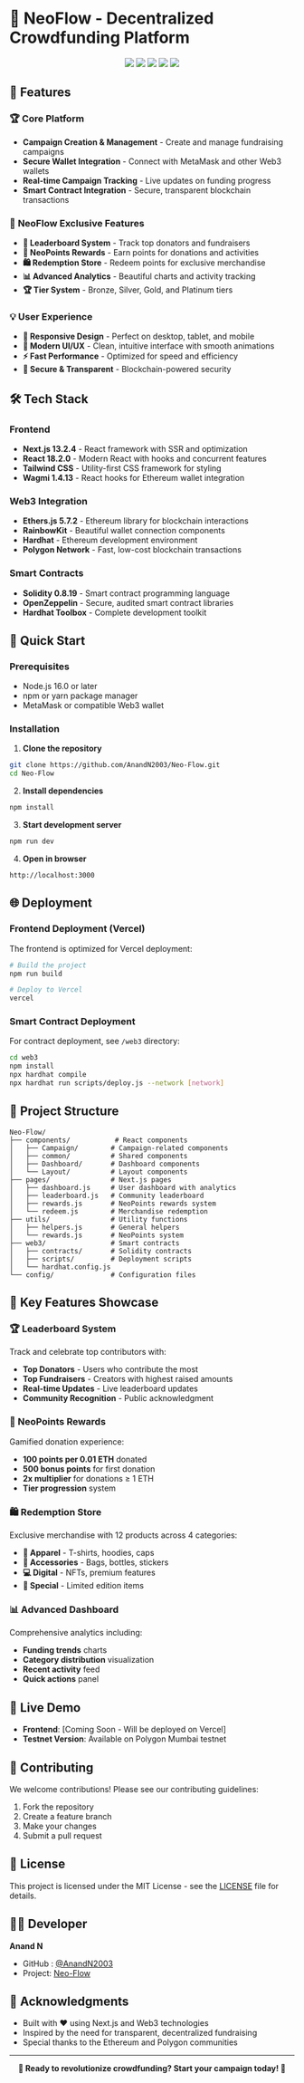 # 🚀 NeoFlow - Decentralized Crowdfunding Platform

<div align="center">
  <img src="https://img.shields.io/badge/Next.js-13.2.4-black?style=for-the-badge&logo=next.js"/>
  <img src="https://img.shields.io/badge/React-18.2.0-blue?style=for-the-badge&logo=react"/>
  <img src="https://img.shields.io/badge/Tailwind-CSS-38B2AC?style=for-the-badge&logo=tailwind-css"/>
  <img src="https://img.shields.io/badge/Web3-Ethereum-627EEA?style=for-the-badge&logo=ethereum"/>
  <img src="https://img.shields.io/badge/Wagmi-1.4.13-FF6B35?style=for-the-badge"/>
</div>

## 🌟 Features

### 🏆 **Core Platform**
- **Campaign Creation & Management** - Create and manage fundraising campaigns
- **Secure Wallet Integration** - Connect with MetaMask and other Web3 wallets
- **Real-time Campaign Tracking** - Live updates on funding progress
- **Smart Contract Integration** - Secure, transparent blockchain transactions

### 🎯 **NeoFlow Exclusive Features**
- **🏅 Leaderboard System** - Track top donators and fundraisers
- **🎁 NeoPoints Rewards** - Earn points for donations and activities
- **🛍️ Redemption Store** - Redeem points for exclusive merchandise
- **📊 Advanced Analytics** - Beautiful charts and activity tracking
- **🏆 Tier System** - Bronze, Silver, Gold, and Platinum tiers

### 💡 **User Experience**
- **📱 Responsive Design** - Perfect on desktop, tablet, and mobile
- **🎨 Modern UI/UX** - Clean, intuitive interface with smooth animations
- **⚡ Fast Performance** - Optimized for speed and efficiency
- **🔐 Secure & Transparent** - Blockchain-powered security

## 🛠️ Tech Stack

### **Frontend**
- **Next.js 13.2.4** - React framework with SSR and optimization
- **React 18.2.0** - Modern React with hooks and concurrent features
- **Tailwind CSS** - Utility-first CSS framework for styling
- **Wagmi 1.4.13** - React hooks for Ethereum wallet integration

### **Web3 Integration**
- **Ethers.js 5.7.2** - Ethereum library for blockchain interactions
- **RainbowKit** - Beautiful wallet connection components
- **Hardhat** - Ethereum development environment
- **Polygon Network** - Fast, low-cost blockchain transactions

### **Smart Contracts**
- **Solidity 0.8.19** - Smart contract programming language
- **OpenZeppelin** - Secure, audited smart contract libraries
- **Hardhat Toolbox** - Complete development toolkit

## 🚀 Quick Start

### Prerequisites
- Node.js 16.0 or later
- npm or yarn package manager
- MetaMask or compatible Web3 wallet

### Installation

1. **Clone the repository**
```bash
git clone https://github.com/AnandN2003/Neo-Flow.git
cd Neo-Flow
```

2. **Install dependencies**
```bash
npm install
```

3. **Start development server**
```bash
npm run dev
```

4. **Open in browser**
```
http://localhost:3000
```

## 🌐 Deployment

### Frontend Deployment (Vercel)
The frontend is optimized for Vercel deployment:

```bash
# Build the project
npm run build

# Deploy to Vercel
vercel
```

### Smart Contract Deployment
For contract deployment, see `/web3` directory:

```bash
cd web3
npm install
npx hardhat compile
npx hardhat run scripts/deploy.js --network [network]
```

## 📁 Project Structure

```
Neo-Flow/
├── components/           # React components
│   ├── Campaign/        # Campaign-related components
│   ├── common/          # Shared components
│   ├── Dashboard/       # Dashboard components
│   └── Layout/          # Layout components
├── pages/               # Next.js pages
│   ├── dashboard.js     # User dashboard with analytics
│   ├── leaderboard.js   # Community leaderboard
│   ├── rewards.js       # NeoPoints rewards system
│   └── redeem.js        # Merchandise redemption
├── utils/               # Utility functions
│   ├── helpers.js       # General helpers
│   └── rewards.js       # NeoPoints system
├── web3/                # Smart contracts
│   ├── contracts/       # Solidity contracts
│   ├── scripts/         # Deployment scripts
│   └── hardhat.config.js
└── config/              # Configuration files
```

## 🎨 Key Features Showcase

### 🏆 Leaderboard System
Track and celebrate top contributors with:
- **Top Donators** - Users who contribute the most
- **Top Fundraisers** - Creators with highest raised amounts
- **Real-time Updates** - Live leaderboard updates
- **Community Recognition** - Public acknowledgment

### 🎁 NeoPoints Rewards
Gamified donation experience:
- **100 points per 0.01 ETH** donated
- **500 bonus points** for first donation
- **2x multiplier** for donations ≥ 1 ETH
- **Tier progression** system

### 🛍️ Redemption Store
Exclusive merchandise with 12 products across 4 categories:
- **👕 Apparel** - T-shirts, hoodies, caps
- **💼 Accessories** - Bags, bottles, stickers
- **💻 Digital** - NFTs, premium features
- **🌟 Special** - Limited edition items

### 📊 Advanced Dashboard
Comprehensive analytics including:
- **Funding trends** charts
- **Category distribution** visualization
- **Recent activity** feed
- **Quick actions** panel

## 🔗 Live Demo

- **Frontend**: [Coming Soon - Will be deployed on Vercel]
- **Testnet Version**: Available on Polygon Mumbai testnet

## 🤝 Contributing

We welcome contributions! Please see our contributing guidelines:

1. Fork the repository
2. Create a feature branch
3. Make your changes
4. Submit a pull request

## 📝 License

This project is licensed under the MIT License - see the [LICENSE](LICENSE) file for details.

## 👨‍💻 Developer

**Anand N**
- GitHub : [@AnandN2003](https://github.com/AnandN2003)
- Project: [Neo-Flow](https://github.com/AnandN2003/Neo-Flow)

## 🙏 Acknowledgments

- Built with ❤️ using Next.js and Web3 technologies
- Inspired by the need for transparent, decentralized fundraising
- Special thanks to the Ethereum and Polygon communities

---

<div align="center">
  <strong>🚀 Ready to revolutionize crowdfunding? Start your campaign today! 🚀</strong>
</div>
